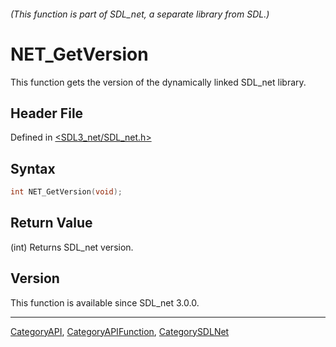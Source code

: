 ###### (This function is part of SDL_net, a separate library from SDL.)
# NET_GetVersion

This function gets the version of the dynamically linked SDL_net library.

## Header File

Defined in [<SDL3_net/SDL_net.h>](https://github.com/libsdl-org/SDL_net/blob/main/include/SDL3_net/SDL_net.h)

## Syntax

```c
int NET_GetVersion(void);
```

## Return Value

(int) Returns SDL_net version.

## Version

This function is available since SDL_net 3.0.0.

----
[CategoryAPI](CategoryAPI), [CategoryAPIFunction](CategoryAPIFunction), [CategorySDLNet](CategorySDLNet)

